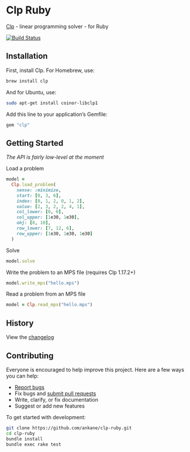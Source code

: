 # Clp Ruby

[Clp](https://github.com/coin-or/Clp) - linear programming solver - for Ruby

[![Build Status](https://github.com/ankane/clp-ruby/workflows/build/badge.svg?branch=master)](https://github.com/ankane/clp-ruby/actions)

## Installation

First, install Clp. For Homebrew, use:

```sh
brew install clp
```

And for Ubuntu, use:

```sh
sudo apt-get install coinor-libclp1
```

Add this line to your application’s Gemfile:

```ruby
gem "clp"
```

## Getting Started

*The API is fairly low-level at the moment*

Load a problem

```ruby
model =
  Clp.load_problem(
    sense: :minimize,
    start: [0, 3, 6],
    index: [0, 1, 2, 0, 1, 2],
    value: [2, 3, 2, 2, 4, 1],
    col_lower: [0, 0],
    col_upper: [1e30, 1e30],
    obj: [8, 10],
    row_lower: [7, 12, 6],
    row_upper: [1e30, 1e30, 1e30]
  )
```

Solve

```ruby
model.solve
```

Write the problem to an MPS file (requires Clp 1.17.2+)

```ruby
model.write_mps("hello.mps")
```

Read a problem from an MPS file

```ruby
model = Clp.read_mps("hello.mps")
```

## History

View the [changelog](https://github.com/ankane/clp-ruby/blob/master/CHANGELOG.md)

## Contributing

Everyone is encouraged to help improve this project. Here are a few ways you can help:

- [Report bugs](https://github.com/ankane/clp-ruby/issues)
- Fix bugs and [submit pull requests](https://github.com/ankane/clp-ruby/pulls)
- Write, clarify, or fix documentation
- Suggest or add new features

To get started with development:

```sh
git clone https://github.com/ankane/clp-ruby.git
cd clp-ruby
bundle install
bundle exec rake test
```
